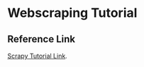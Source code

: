 # Webscraping Tutorial

## Reference Link
[Scrapy Tutorial Link](https://docs.scrapy.org/en/latest/intro/tutorial.html).
